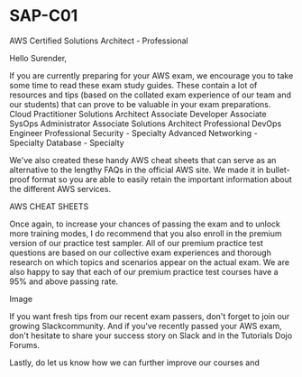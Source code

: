 # SAP-C01
AWS Certified Solutions Architect - Professional


Hello Surender,
 
If you are currently preparing for your AWS exam, we encourage you to take some time to read these exam study guides. These contain a lot of resources and tips (based on the collated exam experience of our team and our students) that can prove to be valuable in your exam preparations.
Cloud Practitioner
Solutions Architect Associate
Developer Associate
SysOps Administrator Associate
Solutions Architect Professional
DevOps Engineer Professional
Security - Specialty
Advanced Networking - Specialty
Database - Specialty
 
We've also created these handy AWS cheat sheets that can serve as an alternative to the lengthy FAQs in the official AWS site. We made it in bullet-proof format so you are able to easily retain the important information about the different AWS services.
 
AWS CHEAT SHEETS
 
Once again, to increase your chances of passing the exam and to unlock more training modes, I do recommend that you also enroll in the premium version of our practice test sampler. All of our premium practice test questions are based on our collective exam experiences and thorough research on which topics and scenarios appear on the actual exam. We are also happy to say that each of our premium practice test courses have a 95% and above passing rate.
 
Image
 
If you want fresh tips from our recent exam passers, don't forget to join our growing Slackcommunity. And if you've recently passed your AWS exam, don't hesitate to share your success story on Slack and in the Tutorials Dojo Forums. 
 
Lastly, do let us know how we can further improve our courses and 
